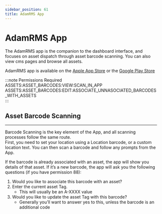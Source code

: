 ```yaml
---
sidebar_position: 61
title: AdamRMS App
---
```


# AdamRMS App

The AdamRMS app is the companion to the dashboard interface, and focuses on asset dispatch through asset barcode scanning. You can also view cms pages and browse all assets.

AdamRMS app is available on the [Apple App Store](https://apps.apple.com/us/app/id1519443182) or the [Google Play Store](https://play.google.com/store/apps/details?id=com.bstudios.adamrms)

:::note Permissions Required
ASSETS:ASSET_BARCODES:VIEW:SCAN_IN_APP  
ASSETS:ASSET_BARCODES:EDIT:ASSOCIATE_UNNASOCIATED_BARCODES_WITH_ASSETS  
 :::

## Asset Barcode Scanning
---

Barcode Scanning is the key element of the App, and all scanning processes follow the same route.  
First, you need to set your location using a Location barcode, or a custom location text. You can then scan a barcode and follow any prompts from the App.

If the barcode is already associated with an asset, the app will show you details of that asset.
If it’s a new barcode, the app will ask you the following questions (if you have permission 88):
1. Would you like to associate this barcode with an asset?
2. Enter the current asset Tag.
   - This will usually be an A-XXXX value
3. Would you like to update the asset Tag with this barcode?
   - Generally you’ll want to answer yes to this, unless the barcode is an additional code
